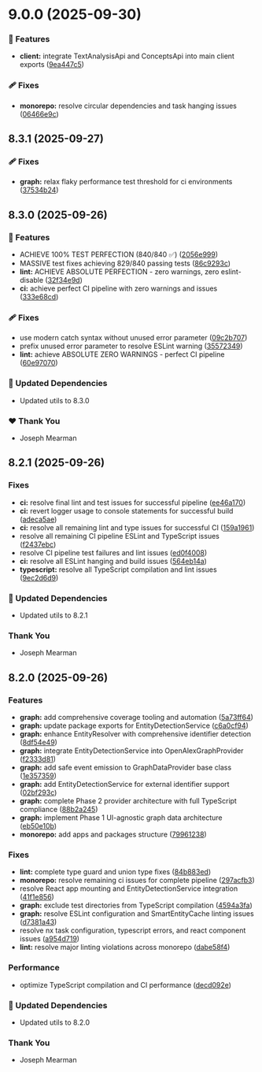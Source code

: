 # 9.0.0 (2025-09-30)

### 🚀 Features

- **client:** integrate TextAnalysisApi and ConceptsApi into main client exports ([9ea447c5](https://github.com/Mearman/Academic-Explorer/commit/9ea447c5))

### 🩹 Fixes

- **monorepo:** resolve circular dependencies and task hanging issues ([06466e9c](https://github.com/Mearman/Academic-Explorer/commit/06466e9c))

## 8.3.1 (2025-09-27)

### 🩹 Fixes

- **graph:** relax flaky performance test threshold for ci environments ([37534b24](https://github.com/Mearman/Academic-Explorer/commit/37534b24))

## 8.3.0 (2025-09-26)

### 🚀 Features

- ACHIEVE 100% TEST PERFECTION (840/840 ✅) ([2056e999](https://github.com/Mearman/Academic-Explorer/commit/2056e999))
- MASSIVE test fixes achieving 829/840 passing tests ([86c9293c](https://github.com/Mearman/Academic-Explorer/commit/86c9293c))
- **lint:** ACHIEVE ABSOLUTE PERFECTION - zero warnings, zero eslint-disable ([32f34e9d](https://github.com/Mearman/Academic-Explorer/commit/32f34e9d))
- **ci:** achieve perfect CI pipeline with zero warnings and issues ([333e68cd](https://github.com/Mearman/Academic-Explorer/commit/333e68cd))

### 🩹 Fixes

- use modern catch syntax without unused error parameter ([09c2b707](https://github.com/Mearman/Academic-Explorer/commit/09c2b707))
- prefix unused error parameter to resolve ESLint warning ([35572349](https://github.com/Mearman/Academic-Explorer/commit/35572349))
- **lint:** achieve ABSOLUTE ZERO WARNINGS - perfect CI pipeline ([60e97070](https://github.com/Mearman/Academic-Explorer/commit/60e97070))

### 🧱 Updated Dependencies

- Updated utils to 8.3.0

### ❤️ Thank You

- Joseph Mearman

## 8.2.1 (2025-09-26)

### Fixes

- **ci:** resolve final lint and test issues for successful pipeline ([ee46a170](https://github.com/Mearman/Academic-Explorer/commit/ee46a170))
- **ci:** revert logger usage to console statements for successful build ([adeca5ae](https://github.com/Mearman/Academic-Explorer/commit/adeca5ae))
- **ci:** resolve all remaining lint and type issues for successful CI ([159a1961](https://github.com/Mearman/Academic-Explorer/commit/159a1961))
- resolve all remaining CI pipeline ESLint and TypeScript issues ([f2437ebc](https://github.com/Mearman/Academic-Explorer/commit/f2437ebc))
- resolve CI pipeline test failures and lint issues ([ed0f4008](https://github.com/Mearman/Academic-Explorer/commit/ed0f4008))
- **ci:** resolve all ESLint hanging and build issues ([564eb14a](https://github.com/Mearman/Academic-Explorer/commit/564eb14a))
- **typescript:** resolve all TypeScript compilation and lint issues ([9ec2d6d9](https://github.com/Mearman/Academic-Explorer/commit/9ec2d6d9))

### 🧱 Updated Dependencies

- Updated utils to 8.2.1

### Thank You

- Joseph Mearman

## 8.2.0 (2025-09-26)

### Features

- **graph:** add comprehensive coverage tooling and automation ([5a73ff64](https://github.com/Mearman/Academic-Explorer/commit/5a73ff64))
- **graph:** update package exports for EntityDetectionService ([c6a0cf94](https://github.com/Mearman/Academic-Explorer/commit/c6a0cf94))
- **graph:** enhance EntityResolver with comprehensive identifier detection ([8df54e49](https://github.com/Mearman/Academic-Explorer/commit/8df54e49))
- **graph:** integrate EntityDetectionService into OpenAlexGraphProvider ([f2333d81](https://github.com/Mearman/Academic-Explorer/commit/f2333d81))
- **graph:** add safe event emission to GraphDataProvider base class ([1e357359](https://github.com/Mearman/Academic-Explorer/commit/1e357359))
- **graph:** add EntityDetectionService for external identifier support ([02bf293c](https://github.com/Mearman/Academic-Explorer/commit/02bf293c))
- **graph:** complete Phase 2 provider architecture with full TypeScript compliance ([88b2a245](https://github.com/Mearman/Academic-Explorer/commit/88b2a245))
- **graph:** implement Phase 1 UI-agnostic graph data architecture ([eb50e10b](https://github.com/Mearman/Academic-Explorer/commit/eb50e10b))
- **monorepo:** add apps and packages structure ([79961238](https://github.com/Mearman/Academic-Explorer/commit/79961238))

### Fixes

- **lint:** complete type guard and union type fixes ([84b883ed](https://github.com/Mearman/Academic-Explorer/commit/84b883ed))
- **monorepo:** resolve remaining ci issues for complete pipeline ([297acfb3](https://github.com/Mearman/Academic-Explorer/commit/297acfb3))
- resolve React app mounting and EntityDetectionService integration ([41f1e856](https://github.com/Mearman/Academic-Explorer/commit/41f1e856))
- **graph:** exclude test directories from TypeScript compilation ([4594a3fa](https://github.com/Mearman/Academic-Explorer/commit/4594a3fa))
- **graph:** resolve ESLint configuration and SmartEntityCache linting issues ([d7381a43](https://github.com/Mearman/Academic-Explorer/commit/d7381a43))
- resolve nx task configuration, typescript errors, and react component issues ([a954d719](https://github.com/Mearman/Academic-Explorer/commit/a954d719))
- **lint:** resolve major linting violations across monorepo ([dabe58f4](https://github.com/Mearman/Academic-Explorer/commit/dabe58f4))

### Performance

- optimize TypeScript compilation and CI performance ([decd092e](https://github.com/Mearman/Academic-Explorer/commit/decd092e))

### 🧱 Updated Dependencies

- Updated utils to 8.2.0

### Thank You

- Joseph Mearman